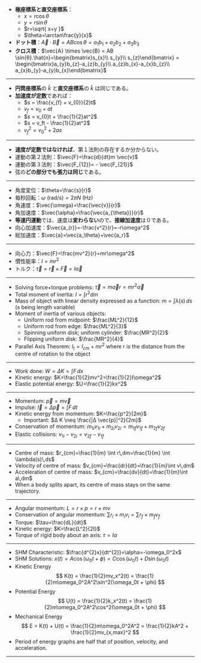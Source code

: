 - **極座標系と直交座標系**：
	- $x=r \cos \theta$
	- $y=r \sin \theta$
	- $r=\sqrt{ x+y }$
	- $\theta=\arctan\frac{y}{x}$
- **ドット積**：$\vec{A} \cdot \vec{B} = AB \cos{θ}=a_{1}b_{1}+a_{2}b_{2}+a_{3}b_{3}$
- **クロス積**：$\vec{A} \times \vec{B} = AB \sin{θ}.\hat{n}=\begin{bmatrix}s_{x}\\ s_{y}\\ s_{z}\end{bmatrix} = \begin{bmatrix}a_{y}b_{z}-a_{z}b_{y}\\ a_{z}b_{x}-a_{x}b_{z}\\ a_{x}b_{y}-a_{y}b_{x}\end{bmatrix}$

---

- **円筒座標系**の $\hat{k}$ と**直交座標系**の $\hat{k}$ は同じである。
- **加速度が定数**であれば：
	- $s = \frac{v_{f} + v_{0}}{2}t$
	- $v_{f} = v_{0} + at$
	- $s = v_{0}t + \frac{1}{2}at^2$
	- $s = v_ft - \frac{1}{2}at^2$
	- $v_f^2 = v_0^2 + 2as$

---

- **速度が定数ではなければ**、第１法則の存在するか分からない。
- 運動の第２法則：$\vec{F}=\frac{d}{dt}m \vec{v}$
- 運動の第３法則：$\vec{F_{12}}= - \vec{F_{21}}$
- 弦の**どの部分でも張力は同じ**である。

---

- 角度変位：$\theta=\frac{s}{r}$
- 毎秒回転：$\omega\text{ (rad/s)} = 2\pi N\text{ (Hz)}$
- 角速度：$\vec{\omega}=\frac{\vec{v}}{r}$
- 角加速度：$\vec{\alpha}=\frac{\vec{a_{\theta}}}{r}$
- **等速円運動**では、速度は**変わらない**ので、**接線加速度**は０である。
- 向心加速度：$\vec{a_{r}}=-\frac{v^2}{r}=-r\omega^2$
- 総加速度：$\vec{a}=\vec{a_\theta}+\vec{a_r}$

---

- 向心力：$\vec{F}=\frac{mv^2}{r}=mr\omega^2$
- 慣性能率：$I = mr^2$
- トルク：$\vec{\tau}=\vec{r}\times \vec{F}=I\vec{\alpha}$

---

- Solving force+torque problems: $\vec{\tau}=m\vec{a}r=mr^2\vec{\alpha}$
- Total moment of inertia: $I=\int r^2dm$
- Mass of object with linear density expressed as a function: $m=\int \lambda(s)\,ds$ (s being length variable)
- Moment of inertia of various objects:
	- Uniform rod from midpoint: $\frac{ML^2}{12}$
	- Uniform rod from edge: $\frac{ML^2}{3}$
	- Spinning uniform disk; uniform cylinder: $\frac{MR^2}{2}$
	- Flipping uniform disk: $\frac{MR^2}{4}$
- Parallel Axis Theorem: $I_t=I_{cm}+mr^2$ where r is the distance from the centre of rotation to the object

---

- Work done: $W=\Delta K=\int F\,dx$
- Kinetic energy: $K=\frac{1}{2}mv^2=\frac{1}{2}I\omega^2$
- Elastic potential energy: $U=\frac{1}{2}kx^2$

---

- Momentum: $\vec{p}=m\vec{v}$
- Impulse: $\vec{I}=\Delta \vec{p}=\int F\,dt$
- Kinetic energy from momentum: $K=\frac{p^2}{2m}$
	- Important: $Δ K \neq \frac{|Δ \vec{p}|^2}{2m}$ 
- Conservation of momentum: $m_{1i}v_{1i}+m_{2i}v_{2i}=m_{1f}v_{1f}+m_{2f}v_{2f}$
- Elastic collisions: $v_{1i}-v_{2i}=v_{2f}-v_{1f}$

---

- Centre of mass: $r_{cm}=\frac{1}{m} \int r\,dm=\frac{1}{m} \int \lambda(s)\,ds$
- Velocity of centre of mass: $v_{cm}=\frac{dr}{dt}=\frac{1}{m}\int v\,dm$
- Acceleration of centre of mass: $v_{cm}=\frac{dv}{dt}=\frac{1}{m}\int a\,dm$
- When a body splits apart, its centre of mass stays on the same trajectory.

---

- Angular momentum: $L=r \times p=r\times mv$
- Conservation of angular momentum: $\sum r_i\times m_iv_i=\sum r_f\times m_fv_f$
- Torque: $\tau=\frac{dL}{dt}$
- Kinetic energy: $K=\frac{L^2}{2I}$
- Torque of rigid body about an axis: $\tau=I\alpha$

---

- SHM Characteristic: $\frac{d^{2}x}{dt^{2}}=\alpha=-\omega_0^2x$
- SHM Solutions: $x(t)=A\cos(\omega_0t + \phi)=C\cos(\omega_0t) + D\sin(\omega_0t)$
- Kinetic Energy
$$
K(t) = \frac{1}{2}mv_x^2(t) = \frac{1}{2}m\omega_0^2A^2\sin^2(\omega_0t + \phi)
$$
- Potential Energy
$$
U(t) = \frac{1}{2}k_x^2(t) = \frac{1}{2}m\omega_0^2A^2\cos^2(\omega_0t + \phi)
$$
- Mechanical Energy
$$
E = K(t) + U(t) = \frac{1}{2}m\omega_0^2A^2 = \frac{1}{2}kA^2 + \frac{1}{2}mv_{x,max}^2
$$
- Period of energy graphs are half that of position, velocity, and acceleration.

---


